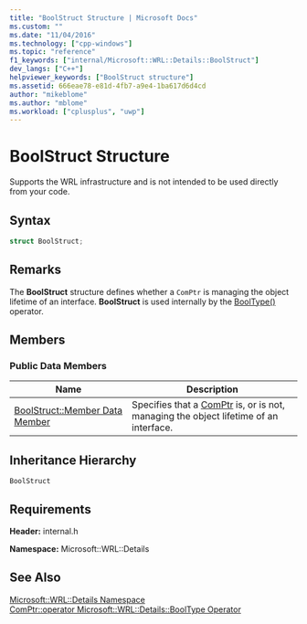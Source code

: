 ```yaml
---
title: "BoolStruct Structure | Microsoft Docs"
ms.custom: ""
ms.date: "11/04/2016"
ms.technology: ["cpp-windows"]
ms.topic: "reference"
f1_keywords: ["internal/Microsoft::WRL::Details::BoolStruct"]
dev_langs: ["C++"]
helpviewer_keywords: ["BoolStruct structure"]
ms.assetid: 666eae78-e81d-4fb7-a9e4-1ba617d6d4cd
author: "mikeblome"
ms.author: "mblome"
ms.workload: ["cplusplus", "uwp"]
---
```

# BoolStruct Structure
Supports the WRL infrastructure and is not intended to be used directly from your code.  
  
## Syntax  
  
```cpp  
struct BoolStruct;  
```  
  
## Remarks  
 The **BoolStruct** structure defines whether a `ComPtr` is managing the object lifetime of an interface. **BoolStruct** is used internally by the [BoolType()](../windows/comptr-operator-microsoft-wrl-details-booltype-operator.md) operator.  
  
## Members  
  
### Public Data Members  
  
|Name|Description|  
|----------|-----------------|  
|[BoolStruct::Member Data Member](../windows/boolstruct-member-data-member.md)|Specifies that a [ComPtr](../windows/comptr-class.md) is, or is not, managing the object lifetime of an interface.|  
  
## Inheritance Hierarchy  
 `BoolStruct`  
  
## Requirements  
 **Header:** internal.h  
  
 **Namespace:** Microsoft::WRL::Details  
  
## See Also  
 [Microsoft::WRL::Details Namespace](../windows/microsoft-wrl-details-namespace.md)   
 [ComPtr::operator Microsoft::WRL::Details::BoolType Operator](../windows/comptr-operator-microsoft-wrl-details-booltype-operator.md)